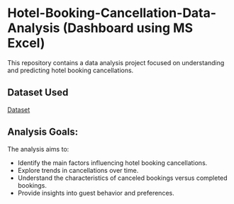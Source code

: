 # Hotel-Booking-Cancellation-Data-Analysis (Dashboard using MS Excel)
This repository contains a data analysis project focused on understanding and predicting hotel booking cancellations.

## Dataset Used
<a href="https://github.com/Mohammad-Bilal554/Hotel-Booking-Cancellation-Data-Analysis/blob/main/Hotel_Booking_Cancellations_Analysis.xlsx">Dataset</a>

## Analysis Goals:

The analysis aims to:
<ul>
<li>Identify the main factors influencing hotel booking cancellations.</li>

<li>Explore trends in cancellations over time.</li>

<li>Understand the characteristics of canceled bookings versus completed bookings.</li>

<li>Provide insights into guest behavior and preferences.</li> </ul>
